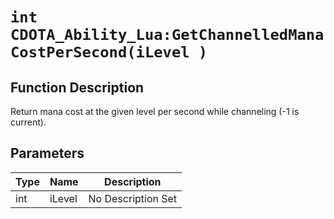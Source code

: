 # `int CDOTA_Ability_Lua:GetChannelledManaCostPerSecond(iLevel )`
## Function Description
Return mana cost at the given level per second while channeling (-1 is current).
## Parameters
Type|Name|Description
--|--|--
int|iLevel|No Description Set
